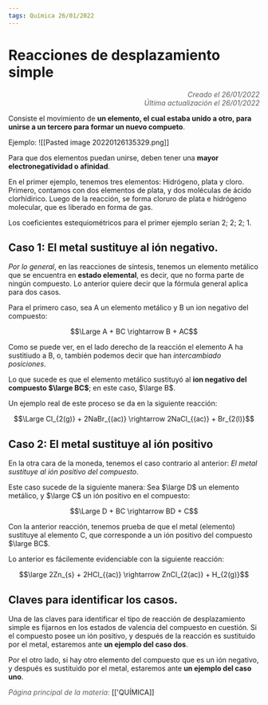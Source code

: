 ```yaml
---
tags: Química 26/01/2022
---
```


# Reacciones de desplazamiento simple
<div style="text-align: right; opacity: 0.7; font-style: italic;">Creado el 26/01/2022</div>
<div style="text-align: right; opacity: 0.7; font-style: italic;">Última actualización el 26/01/2022</div>

Consiste el movimiento de **un elemento, el cual estaba unido a otro, para unirse a un tercero para formar un nuevo compueto**.

Ejemplo:
![[Pasted image 20220126135329.png]]

Para que dos elementos puedan unirse, deben tener una **mayor electronegatividad o afinidad**.

En el primer ejemplo, tenemos tres elementos: Hidrógeno, plata y cloro. Primero, contamos con dos elementos de plata, y dos moléculas de ácido clorhídirico. Luego de la reacción, se forma cloruro de plata e hidrógeno molecular, que es liberado en forma de gas.

Los coeficientes estequiométricos para el primer ejemplo serían 2; 2; 2; 1.

## Caso 1: El metal sustituye al ión negativo.

*Por lo general*, en las reacciones de síntesis, tenemos un elemento metálico que se encuentra en **estado elemental**, es decir, que no forma parte de ningún compuesto. Lo anterior quiere decir que la fórmula general aplica para dos casos.

Para el primero caso, sea A un elemento metálico y B un ion negativo del compuesto:

$$\Large A + BC \rightarrow B + AC$$

Como se puede ver, en el lado derecho de la reacción el elemento A ha sustitiudo a B, o, también podemos decir que han *intercambiado posiciones*.

Lo que sucede es que el elemento metálico sustituyó al **ion negativo del compuesto $\large BC$**; en este caso, $\large B$.

Un ejemplo real de este proceso se da en la siguiente reacción:

$$\Large Cl_{2(g)} + 2NaBr_{(ac)} \rightarrow 2NaCl_{(ac)} + Br_{2(l)}$$

## Caso 2: El metal sustituye al ión positivo

En la otra cara de la moneda, tenemos el caso contrario al anterior: *El metal sustituye al ión positivo del compuesto*.

Este caso sucede de la siguiente manera: Sea $\large D$ un elemento metálico, y $\large C$ un ión positivo en el compuesto:

$$\Large D + BC \rightarrow BD + C$$

Con la anterior reacción, tenemos prueba de que el metal (elemento) sustituye al elemento C, que corresponde a un ión positivo del compuesto $\large BC$.

Lo anterior es fácilemente evidenciable con la siguiente reacción:

$$\large 2Zn_{s} + 2HCl_{(ac)} \rightarrow ZnCl_{2(ac)} + H_{2(g)}$$

## Claves para identificar los casos.

Una de las claves para identificar el tipo de reacción de desplazamiento simple es fijarnos en los estados de valencia del compuesto en cuestión.
Si el compuesto posee un ión positivo, y después de la reacción es sustituido por el metal, estaremos ante **un ejemplo del caso dos**.

Por el otro lado, si hay otro elemento del compuesto que es un ión negativo, y después es sustituido por el metal, estaremos ante **un ejemplo del caso uno**.

<span style="opacity: 0.7; font-style: italic;">Página principal de la materia:</span> [['QUÍMICA]]
